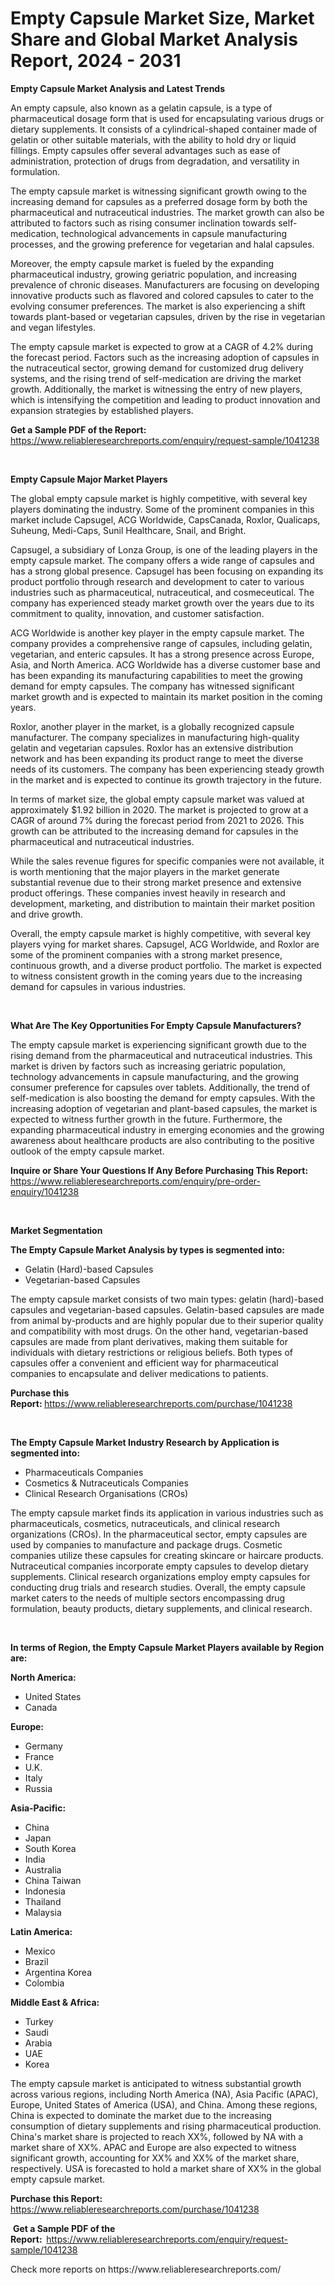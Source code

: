 <p><h1>Empty Capsule Market Size, Market Share and Global Market Analysis Report, 2024 - 2031</h1></p><p><strong>Empty Capsule Market Analysis and Latest Trends</strong></p>
<p><p>An empty capsule, also known as a gelatin capsule, is a type of pharmaceutical dosage form that is used for encapsulating various drugs or dietary supplements. It consists of a cylindrical-shaped container made of gelatin or other suitable materials, with the ability to hold dry or liquid fillings. Empty capsules offer several advantages such as ease of administration, protection of drugs from degradation, and versatility in formulation.</p><p>The empty capsule market is witnessing significant growth owing to the increasing demand for capsules as a preferred dosage form by both the pharmaceutical and nutraceutical industries. The market growth can also be attributed to factors such as rising consumer inclination towards self-medication, technological advancements in capsule manufacturing processes, and the growing preference for vegetarian and halal capsules.</p><p>Moreover, the empty capsule market is fueled by the expanding pharmaceutical industry, growing geriatric population, and increasing prevalence of chronic diseases. Manufacturers are focusing on developing innovative products such as flavored and colored capsules to cater to the evolving consumer preferences. The market is also experiencing a shift towards plant-based or vegetarian capsules, driven by the rise in vegetarian and vegan lifestyles.</p><p>The empty capsule market is expected to grow at a CAGR of 4.2% during the forecast period. Factors such as the increasing adoption of capsules in the nutraceutical sector, growing demand for customized drug delivery systems, and the rising trend of self-medication are driving the market growth. Additionally, the market is witnessing the entry of new players, which is intensifying the competition and leading to product innovation and expansion strategies by established players.</p></p>
<p><strong>Get a Sample PDF of the Report:&nbsp;</strong> <a href="https://www.reliableresearchreports.com/enquiry/request-sample/1041238">https://www.reliableresearchreports.com/enquiry/request-sample/1041238</a></p>
<p>&nbsp;</p>
<p><strong>Empty Capsule Major Market Players</strong></p>
<p><p>The global empty capsule market is highly competitive, with several key players dominating the industry. Some of the prominent companies in this market include Capsugel, ACG Worldwide, CapsCanada, Roxlor, Qualicaps, Suheung, Medi-Caps, Sunil Healthcare, Snail, and Bright. </p><p>Capsugel, a subsidiary of Lonza Group, is one of the leading players in the empty capsule market. The company offers a wide range of capsules and has a strong global presence. Capsugel has been focusing on expanding its product portfolio through research and development to cater to various industries such as pharmaceutical, nutraceutical, and cosmeceutical. The company has experienced steady market growth over the years due to its commitment to quality, innovation, and customer satisfaction.</p><p>ACG Worldwide is another key player in the empty capsule market. The company provides a comprehensive range of capsules, including gelatin, vegetarian, and enteric capsules. It has a strong presence across Europe, Asia, and North America. ACG Worldwide has a diverse customer base and has been expanding its manufacturing capabilities to meet the growing demand for empty capsules. The company has witnessed significant market growth and is expected to maintain its market position in the coming years.</p><p>Roxlor, another player in the market, is a globally recognized capsule manufacturer. The company specializes in manufacturing high-quality gelatin and vegetarian capsules. Roxlor has an extensive distribution network and has been expanding its product range to meet the diverse needs of its customers. The company has been experiencing steady growth in the market and is expected to continue its growth trajectory in the future.</p><p>In terms of market size, the global empty capsule market was valued at approximately $1.92 billion in 2020. The market is projected to grow at a CAGR of around 7% during the forecast period from 2021 to 2026. This growth can be attributed to the increasing demand for capsules in the pharmaceutical and nutraceutical industries.</p><p>While the sales revenue figures for specific companies were not available, it is worth mentioning that the major players in the market generate substantial revenue due to their strong market presence and extensive product offerings. These companies invest heavily in research and development, marketing, and distribution to maintain their market position and drive growth.</p><p>Overall, the empty capsule market is highly competitive, with several key players vying for market shares. Capsugel, ACG Worldwide, and Roxlor are some of the prominent companies with a strong market presence, continuous growth, and a diverse product portfolio. The market is expected to witness consistent growth in the coming years due to the increasing demand for capsules in various industries.</p></p>
<p>&nbsp;</p>
<p><strong>What Are The Key Opportunities For Empty Capsule Manufacturers?</strong></p>
<p><p>The empty capsule market is experiencing significant growth due to the rising demand from the pharmaceutical and nutraceutical industries. This market is driven by factors such as increasing geriatric population, technology advancements in capsule manufacturing, and the growing consumer preference for capsules over tablets. Additionally, the trend of self-medication is also boosting the demand for empty capsules. With the increasing adoption of vegetarian and plant-based capsules, the market is expected to witness further growth in the future. Furthermore, the expanding pharmaceutical industry in emerging economies and the growing awareness about healthcare products are also contributing to the positive outlook of the empty capsule market.</p></p>
<p><strong>Inquire or Share Your Questions If Any Before Purchasing This Report:</strong> <a href="https://www.reliableresearchreports.com/enquiry/pre-order-enquiry/1041238">https://www.reliableresearchreports.com/enquiry/pre-order-enquiry/1041238</a></p>
<p>&nbsp;</p>
<p><strong>Market Segmentation</strong></p>
<p><strong>The Empty Capsule Market Analysis by types is segmented into:</strong></p>
<p><ul><li>Gelatin (Hard)-based Capsules</li><li>Vegetarian-based Capsules</li></ul></p>
<p><p>The empty capsule market consists of two main types: gelatin (hard)-based capsules and vegetarian-based capsules. Gelatin-based capsules are made from animal by-products and are highly popular due to their superior quality and compatibility with most drugs. On the other hand, vegetarian-based capsules are made from plant derivatives, making them suitable for individuals with dietary restrictions or religious beliefs. Both types of capsules offer a convenient and efficient way for pharmaceutical companies to encapsulate and deliver medications to patients.</p></p>
<p><strong>Purchase this Report:&nbsp;</strong><a href="https://www.reliableresearchreports.com/purchase/1041238">https://www.reliableresearchreports.com/purchase/1041238</a></p>
<p>&nbsp;</p>
<p><strong>The Empty Capsule Market Industry Research by Application is segmented into:</strong></p>
<p><ul><li>Pharmaceuticals Companies</li><li>Cosmetics & Nutraceuticals Companies</li><li>Clinical Research Organisations (CROs)</li></ul></p>
<p><p>The empty capsule market finds its application in various industries such as pharmaceuticals, cosmetics, nutraceuticals, and clinical research organizations (CROs). In the pharmaceutical sector, empty capsules are used by companies to manufacture and package drugs. Cosmetic companies utilize these capsules for creating skincare or haircare products. Nutraceutical companies incorporate empty capsules to develop dietary supplements. Clinical research organizations employ empty capsules for conducting drug trials and research studies. Overall, the empty capsule market caters to the needs of multiple sectors encompassing drug formulation, beauty products, dietary supplements, and clinical research.</p></p>
<p>&nbsp;</p>
<p><strong>In terms of Region, the Empty Capsule Market Players available by Region are:</strong></p>
<p>
    <p> <strong> North America: </strong>
        <ul>
            <li>United States</li>
            <li>Canada</li>
        </ul>
        </p> 
    <p> <strong> Europe: </strong>
        <ul>
            <li>Germany</li>
            <li>France</li>
            <li>U.K.</li>
            <li>Italy</li>
            <li>Russia</li>
        </ul>
        </p> 
    <p> <strong> Asia-Pacific: </strong>
        <ul>
            <li>China</li>
            <li>Japan</li>
            <li>South Korea</li>
            <li>India</li>
            <li>Australia</li>
            <li>China Taiwan</li>
            <li>Indonesia</li>
            <li>Thailand</li>
            <li>Malaysia</li>
        </ul>
        </p> 
    <p> <strong> Latin America: </strong>
        <ul>
            <li>Mexico</li>
            <li>Brazil</li>
            <li>Argentina Korea</li>
            <li>Colombia</li>
        </ul>
        </p> 
    <p> <strong> Middle East & Africa: </strong>
        <ul>
            <li>Turkey</li>
            <li>Saudi</li>
            <li>Arabia</li>
            <li>UAE</li>
            <li>Korea</li>
        </ul>
    </p>
    </p>
<p><p>The empty capsule market is anticipated to witness substantial growth across various regions, including North America (NA), Asia Pacific (APAC), Europe, United States of America (USA), and China. Among these regions, China is expected to dominate the market due to the increasing consumption of dietary supplements and rising pharmaceutical production. China's market share is projected to reach XX%, followed by NA with a market share of XX%. APAC and Europe are also expected to witness significant growth, accounting for XX% and XX% of the market share, respectively. USA is forecasted to hold a market share of XX% in the global empty capsule market.</p></p>
<p><strong>Purchase this Report: </strong><a href="https://www.reliableresearchreports.com/purchase/1041238">https://www.reliableresearchreports.com/purchase/1041238</a></p>
<p>&nbsp;<strong>Get a Sample PDF of the Report:&nbsp;&nbsp;</strong><a href="https://www.reliableresearchreports.com/enquiry/request-sample/1041238">https://www.reliableresearchreports.com/enquiry/request-sample/1041238</a></p>
<p><strong></strong></p>
<p>Check more reports on https://www.reliableresearchreports.com/</p>